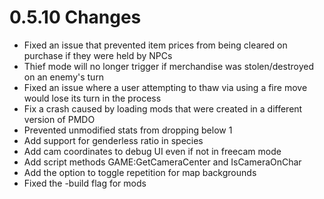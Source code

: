 # 0.5.10 Changes #

* Fixed an issue that prevented item prices from being cleared on purchase if they were held by NPCs
* Thief mode will no longer trigger if merchandise was stolen/destroyed on an enemy's turn
* Fixed an issue where a user attempting to thaw via using a fire move would lose its turn in the process
* Fix a crash caused by loading mods that were created in a different version of PMDO
* Prevented unmodified stats from dropping below 1
* Add support for genderless ratio in species
* Add cam coordinates to debug UI even if not in freecam mode
* Add script methods GAME:GetCameraCenter and IsCameraOnChar
* Add the option to toggle repetition for map backgrounds
* Fixed the -build flag for mods